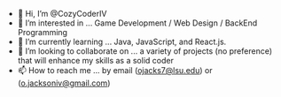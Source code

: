 - 👋 Hi, I’m @CozyCoderIV
- 👀 I’m interested in ... Game Development / Web Design / BackEnd Programming 
- 🌱 I’m currently learning ... Java, JavaScript, and React.js.
- 💞️ I’m looking to collaborate on ... a variety of projects (no preference) that will enhance my skills as a solid coder
- 📫 How to reach me ... by email (ojacks7@lsu.edu) or (o.jacksoniv@gmail.com)

<!---
CozyCoderIV/CozyCoderIV is a ✨ special ✨ repository because its `README.md` (this file) appears on your GitHub profile.
You can click the Preview link to take a look at your changes.
--->
